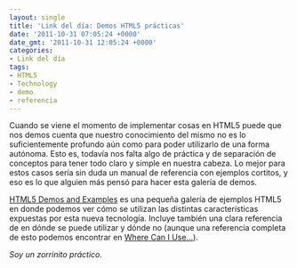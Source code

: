 ```yaml
---
layout: single
title: 'Link del día: Demos HTML5 prácticas'
date: '2011-10-31 07:05:24 +0000'
date_gmt: '2011-10-31 12:05:24 +0000'
categories:
- Link del día
tags:
- HTML5
- Technology
- demo
- referencia
---
```


Cuando se viene el momento de implementar cosas en HTML5 puede que nos demos cuenta que nuestro conocimiento del mismo no es lo suficientemente profundo aún como para poder utilizarlo de una forma autónoma. Esto es, todavía nos falta algo de práctica y de separación de conceptos para tener todo claro y simple en nuestra cabeza. Lo mejor para estos casos sería sin duda un manual de referencia con ejemplos cortitos, y eso es lo que alguien más pensó para hacer esta galería de demos.

[HTML5 Demos and Examples](http://html5demos.com/) es una pequeña galería de ejemplos HTML5 en donde podemos ver cómo se utilizan las distintas características expuestas por esta nueva tecnología. Incluye también una clara referencia de en dónde se puede utilizar y dónde no (aunque una referencia completa de esto podemos encontrar en [Where Can I Use...](http://caniuse.com/)).

_Soy un zorrinito práctico._
